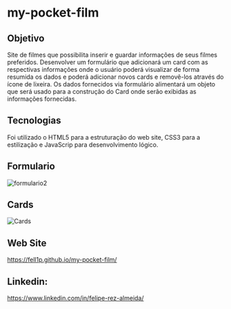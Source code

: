 ﻿# my-pocket-film

## Objetivo

Site de filmes que possibilita inserir e guardar informações de seus filmes preferidos.
Desenvolver um formulário que adicionará um card com as respectivas informações onde o usuário poderá visualizar de forma resumida os dados e poderá adicionar novos cards e removê-los através do ícone de lixeira.
Os dados fornecidos via formulário alimentará um objeto que será usado para a construção do Card onde serão exibidas as informações fornecidas.

## Tecnologias

Foi utilizado o HTML5 para a estruturação do web site, CSS3 para a estilização e JavaScrip para desenvolvimento lógico.

## Formulario

![formulario2](https://user-images.githubusercontent.com/99513670/194970233-88a469f7-3c53-45a4-ba14-02a408b35832.PNG)

## Cards

![Cards](https://user-images.githubusercontent.com/99513670/194970250-e5e02c43-5829-467b-b058-473a38c3c0d7.PNG)

## Web Site

https://fell1p.github.io/my-pocket-film/

## Linkedin: 

https://www.linkedin.com/in/felipe-rez-almeida/
